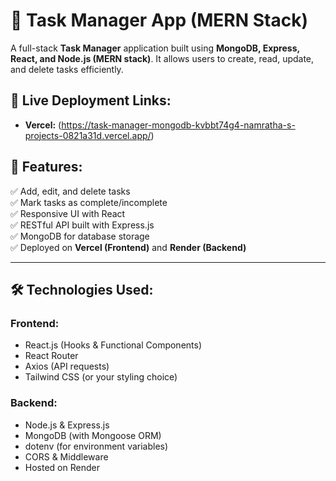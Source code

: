 # 📝 Task Manager App (MERN Stack)

A full-stack **Task Manager** application built using **MongoDB, Express, React, and Node.js (MERN stack)**. It allows users to create, read, update, and delete tasks efficiently.

## 🚀 Live Deployment Links:

- **Vercel:** (https://task-manager-mongodb-kvbbt74g4-namratha-s-projects-0821a31d.vercel.app/)

## 📌 Features:

✅ Add, edit, and delete tasks  
✅ Mark tasks as complete/incomplete  
✅ Responsive UI with React  
✅ RESTful API built with Express.js  
✅ MongoDB for database storage  
✅ Deployed on **Vercel (Frontend)** and **Render (Backend)**

---

## 🛠️ Technologies Used:

### **Frontend:**

- React.js (Hooks & Functional Components)
- React Router
- Axios (API requests)
- Tailwind CSS (or your styling choice)

### **Backend:**

- Node.js & Express.js
- MongoDB (with Mongoose ORM)
- dotenv (for environment variables)
- CORS & Middleware
- Hosted on Render
